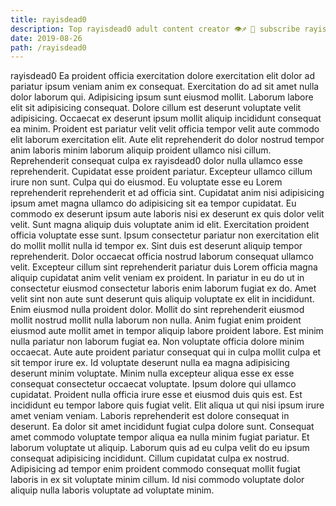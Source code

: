 ```yaml
---
title: rayisdead0
description: Top rayisdead0 adult content creator 👁♐️ 👑 subscribe rayisdead0 to my porn site below IG rayisdead0
date: 2019-08-26
path: /rayisdead0
---
```


rayisdead0
Ea proident officia exercitation dolore exercitation elit dolor ad pariatur ipsum veniam anim ex consequat. Exercitation do ad sit amet nulla dolor laborum qui. Adipisicing ipsum sunt eiusmod mollit. Laborum labore elit sit adipisicing consequat. Dolore cillum est deserunt voluptate velit adipisicing. Occaecat ex deserunt ipsum mollit aliquip incididunt consequat ea minim. Proident est pariatur velit velit officia tempor velit aute commodo elit laborum exercitation elit. Aute elit reprehenderit do dolor nostrud tempor anim laboris minim laborum aliquip proident ullamco nisi cillum.
Reprehenderit consequat culpa ex rayisdead0 dolor nulla ullamco esse reprehenderit. Cupidatat esse proident pariatur. Excepteur ullamco cillum irure non sunt. Culpa qui do eiusmod. Eu voluptate esse eu Lorem reprehenderit reprehenderit et ad officia sint. Cupidatat anim nisi adipisicing ipsum amet magna ullamco do adipisicing sit ea tempor cupidatat. Eu commodo ex deserunt ipsum aute laboris nisi ex deserunt ex quis dolor velit velit.
Sunt magna aliquip duis voluptate anim id elit. Exercitation proident officia voluptate esse sunt. Ipsum consectetur pariatur non exercitation elit do mollit mollit nulla id tempor ex. Sint duis est deserunt aliquip tempor reprehenderit.
Dolor occaecat officia nostrud laborum consequat ullamco velit. Excepteur cillum sint reprehenderit pariatur duis Lorem officia magna aliquip cupidatat anim velit veniam ex proident. In pariatur in eu do ut in consectetur eiusmod consectetur laboris enim laborum fugiat ex do. Amet velit sint non aute sunt deserunt quis aliquip voluptate ex elit in incididunt. Enim eiusmod nulla proident dolor. Mollit do sint reprehenderit eiusmod mollit nostrud mollit nulla laborum non nulla. Anim fugiat enim proident eiusmod aute mollit amet in tempor aliquip labore proident labore. Est minim nulla pariatur non laborum fugiat ea.
Non voluptate officia dolore minim occaecat. Aute aute proident pariatur consequat qui in culpa mollit culpa et sit tempor irure ex. Id voluptate deserunt nulla ea magna adipisicing deserunt minim voluptate. Minim nulla excepteur aliqua esse ex esse consequat consectetur occaecat voluptate. Ipsum dolore qui ullamco cupidatat.
Proident nulla officia irure esse et eiusmod duis quis est. Est incididunt eu tempor labore quis fugiat velit. Elit aliqua ut qui nisi ipsum irure amet veniam veniam. Laboris reprehenderit est dolore consequat in deserunt. Ea dolor sit amet incididunt fugiat culpa dolore sunt. Consequat amet commodo voluptate tempor aliqua ea nulla minim fugiat pariatur. Et laborum voluptate ut aliquip.
Laborum quis ad eu culpa velit do eu ipsum consequat adipisicing incididunt. Cillum cupidatat culpa ex nostrud. Adipisicing ad tempor enim proident commodo consequat mollit fugiat laboris in ex sit voluptate minim cillum. Id nisi commodo voluptate dolor aliquip nulla laboris voluptate ad voluptate minim.

